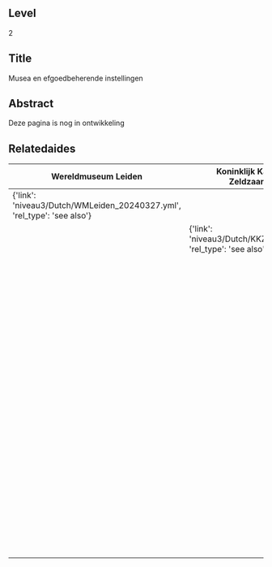 ## Level
2
## Title
Musea en efgoedbeherende instellingen
## Abstract
Deze pagina is nog in ontwikkeling
## Relatedaides
| Wereldmuseum Leiden | Koninklijk Kabinet Van Zeldzaamheden | Etnografisch Museum Artis | Wereldmuseum Amsterdam | Wereldmuseum Rotterdam | Missiemuseum Steyl | Naturalis Biodiversity Center | Rijksmuseum Van Oudheden | Rijksmuseum Amsterdam | Wereldmuseum Berg En Dal | Museum Bronbeek |
| --- | --- | --- | --- | --- | --- | --- | --- | --- | --- | --- |
| {'link': 'niveau3/Dutch/WMLeiden_20240327.yml', 'rel_type': 'see also'} |  |  |  |  |  |  |  |  |  |  |
|  | {'link': 'niveau3/Dutch/KKZ_20240313.yml', 'rel_type': 'see also'} |  |  |  |  |  |  |  |  |  |
|  |  | {'link': 'niveau3/Dutch/EMArtis_20240711.yml', 'rel_type': 'see also'} |  |  |  |  |  |  |  |  |
|  |  |  | {'link': 'niveau3/Dutch/WMAmsterdam_20240711.yml', 'rel_type': 'see also'} |  |  |  |  |  |  |  |
|  |  |  |  | {'link': 'niveau3/Dutch/WMRotterdam_20240822.yml', 'rel_type': 'see also'} |  |  |  |  |  |  |
|  |  |  |  |  | {'link': 'niveau3/Dutch/MissiemuseumSteyl_20241021.yml', 'rel_type': 'see also'} |  |  |  |  |  |
|  |  |  |  |  |  | {'link': 'niveau3/Dutch/Naturalis_20240710.yml', 'rel_type': 'see also'} |  |  |  |  |
|  |  |  |  |  |  |  | {'link': 'niveau3/Dutch/RMO_20241106.yml', 'rel_type': 'see also'} |  |  |  |
|  |  |  |  |  |  |  |  | {'link': 'niveau3/Dutch/RijksmuseumAmsterdam_20241006.yml', 'rel_type': 'see also'} |  |  |
|  |  |  |  |  |  |  |  |  | {'link': 'niveau3/Dutch/WMBergEnDal_20241001.yml', 'rel_type': 'see also'} |  |
|  |  |  |  |  |  |  |  |  |  | {'link': 'niveau3/Dutch/Bronbeek_20241002.yml', 'rel_type': 'see also'} |
